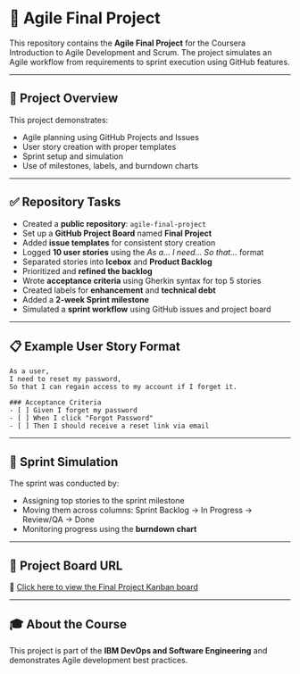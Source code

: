 # 🏁 Agile Final Project

This repository contains the **Agile Final Project** for the Coursera Introduction to Agile Development and Scrum. The project simulates an Agile workflow from requirements to sprint execution using GitHub features.

---

## 📌 Project Overview

This project demonstrates:
- Agile planning using GitHub Projects and Issues
- User story creation with proper templates
- Sprint setup and simulation
- Use of milestones, labels, and burndown charts

---

## ✅ Repository Tasks

- Created a **public repository**: `agile-final-project`
- Set up a **GitHub Project Board** named **Final Project**
- Added **issue templates** for consistent story creation
- Logged **10 user stories** using the *As a… I need… So that…* format
- Separated stories into **Icebox** and **Product Backlog**
- Prioritized and **refined the backlog**
- Wrote **acceptance criteria** using Gherkin syntax for top 5 stories
- Created labels for **enhancement** and **technical debt**
- Added a **2-week Sprint milestone**
- Simulated a **sprint workflow** using GitHub issues and project board

---

## 📋 Example User Story Format

```
As a user,
I need to reset my password,
So that I can regain access to my account if I forget it.

### Acceptance Criteria
- [ ] Given I forget my password
- [ ] When I click "Forgot Password"
- [ ] Then I should receive a reset link via email
```

---

## 📅 Sprint Simulation

The sprint was conducted by:
- Assigning top stories to the sprint milestone
- Moving them across columns: Sprint Backlog → In Progress → Review/QA → Done
- Monitoring progress using the **burndown chart**

---

## 🔗 Project Board URL

📌 [Click here to view the Final Project Kanban board](https://github.com/users/mihirishanika/projects/3/views/1)

---

## 🎓 About the Course

This project is part of the **IBM DevOps and Software Engineering** and demonstrates Agile development best practices.
